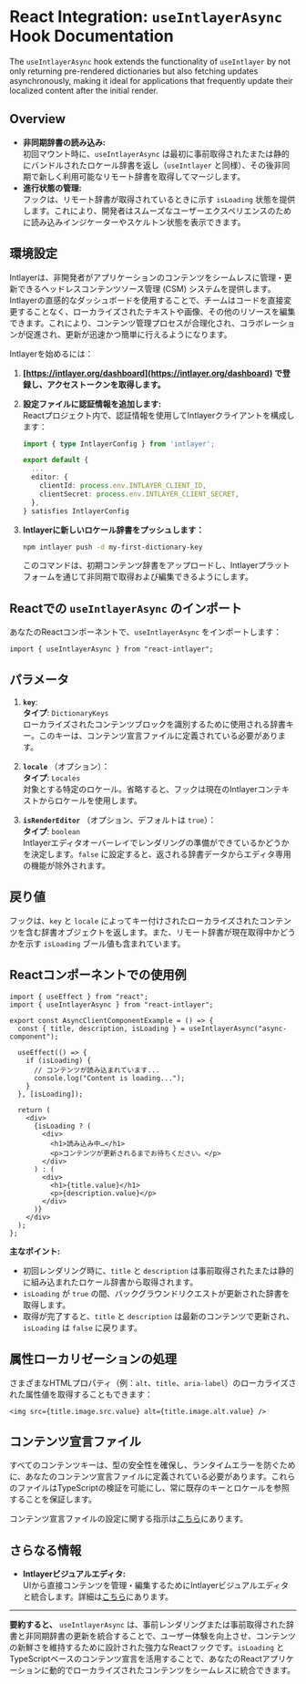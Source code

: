 # React Integration: `useIntlayerAsync` Hook Documentation

The `useIntlayerAsync` hook extends the functionality of `useIntlayer` by not only returning pre-rendered dictionaries but also fetching updates asynchronously, making it ideal for applications that frequently update their localized content after the initial render.

## Overview

- **非同期辞書の読み込み:**  
  初回マウント時に、`useIntlayerAsync` は最初に事前取得されたまたは静的にバンドルされたロケール辞書を返し（`useIntlayer` と同様）、その後非同期で新しく利用可能なリモート辞書を取得してマージします。
- **進行状態の管理:**  
  フックは、リモート辞書が取得されているときに示す `isLoading` 状態を提供します。これにより、開発者はスムーズなユーザーエクスペリエンスのために読み込みインジケーターやスケルトン状態を表示できます。

## 環境設定

Intlayerは、非開発者がアプリケーションのコンテンツをシームレスに管理・更新できるヘッドレスコンテンツソース管理 (CSM) システムを提供します。Intlayerの直感的なダッシュボードを使用することで、チームはコードを直接変更することなく、ローカライズされたテキストや画像、その他のリソースを編集できます。これにより、コンテンツ管理プロセスが合理化され、コラボレーションが促進され、更新が迅速かつ簡単に行えるようになります。

Intlayerを始めるには：

1. **[https://intlayer.org/dashboard](https://intlayer.org/dashboard) で登録し、アクセストークンを取得します。**
2. **設定ファイルに認証情報を追加します:**  
   Reactプロジェクト内で、認証情報を使用してIntlayerクライアントを構成します：

   ```typescript
   import { type IntlayerConfig } from 'intlayer';

   export default {
     ...
     editor: {
       clientId: process.env.INTLAYER_CLIENT_ID,
       clientSecret: process.env.INTLAYER_CLIENT_SECRET,
     },
   } satisfies IntlayerConfig
   ```

3. **Intlayerに新しいロケール辞書をプッシュします：**

   ```bash
   npm intlayer push -d my-first-dictionary-key
   ```

   このコマンドは、初期コンテンツ辞書をアップロードし、Intlayerプラットフォームを通じて非同期で取得および編集できるようにします。

## Reactでの `useIntlayerAsync` のインポート

あなたのReactコンポーネントで、`useIntlayerAsync` をインポートします：

```tsx
import { useIntlayerAsync } from "react-intlayer";
```

## パラメータ

1. **`key`**:  
   **タイプ**: `DictionaryKeys`  
   ローカライズされたコンテンツブロックを識別するために使用される辞書キー。このキーは、コンテンツ宣言ファイルに定義されている必要があります。

2. **`locale`** （オプション）：  
   **タイプ**: `Locales`  
   対象とする特定のロケール。省略すると、フックは現在のIntlayerコンテキストからロケールを使用します。

3. **`isRenderEditor`** （オプション、デフォルトは `true`）：  
   **タイプ**: `boolean`  
   Intlayerエディタオーバーレイでレンダリングの準備ができているかどうかを決定します。`false` に設定すると、返される辞書データからエディタ専用の機能が除外されます。

## 戻り値

フックは、`key` と `locale` によってキー付けされたローカライズされたコンテンツを含む辞書オブジェクトを返します。また、リモート辞書が現在取得中かどうかを示す `isLoading` ブール値も含まれています。

## Reactコンポーネントでの使用例

```tsx
import { useEffect } from "react";
import { useIntlayerAsync } from "react-intlayer";

export const AsyncClientComponentExample = () => {
  const { title, description, isLoading } = useIntlayerAsync("async-component");

  useEffect(() => {
    if (isLoading) {
      // コンテンツが読み込まれています...
      console.log("Content is loading...");
    }
  }, [isLoading]);

  return (
    <div>
      {isLoading ? (
        <div>
          <h1>読み込み中…</h1>
          <p>コンテンツが更新されるまでお待ちください。</p>
        </div>
      ) : (
        <div>
          <h1>{title.value}</h1>
          <p>{description.value}</p>
        </div>
      )}
    </div>
  );
};
```

**主なポイント:**

- 初回レンダリング時に、`title` と `description` は事前取得されたまたは静的に組み込まれたロケール辞書から取得されます。
- `isLoading` が `true` の間、バックグラウンドリクエストが更新された辞書を取得します。
- 取得が完了すると、`title` と `description` は最新のコンテンツで更新され、`isLoading` は `false` に戻ります。

## 属性ローカリゼーションの処理

さまざまなHTMLプロパティ（例：`alt`、`title`、`aria-label`）のローカライズされた属性値を取得することもできます：

```tsx
<img src={title.image.src.value} alt={title.image.alt.value} />
```

## コンテンツ宣言ファイル

すべてのコンテンツキーは、型の安全性を確保し、ランタイムエラーを防ぐために、あなたのコンテンツ宣言ファイルに定義されている必要があります。これらのファイルはTypeScriptの検証を可能にし、常に既存のキーとロケールを参照することを保証します。

コンテンツ宣言ファイルの設定に関する指示は[こちら](https://github.com/aymericzip/intlayer/blob/main/docs/ja/content_declaration/get_started.md)にあります。

## さらなる情報

- **Intlayerビジュアルエディタ:**  
  UIから直接コンテンツを管理・編集するためにIntlayerビジュアルエディタと統合します。詳細は[こちら](https://github.com/aymericzip/intlayer/blob/main/docs/ja/intlayer_editor.md)にあります。

---

**要約すると、** `useIntlayerAsync` は、事前レンダリングまたは事前取得された辞書と非同期辞書の更新を統合することで、ユーザー体験を向上させ、コンテンツの新鮮さを維持するために設計された強力なReactフックです。`isLoading` とTypeScriptベースのコンテンツ宣言を活用することで、あなたのReactアプリケーションに動的でローカライズされたコンテンツをシームレスに統合できます。
